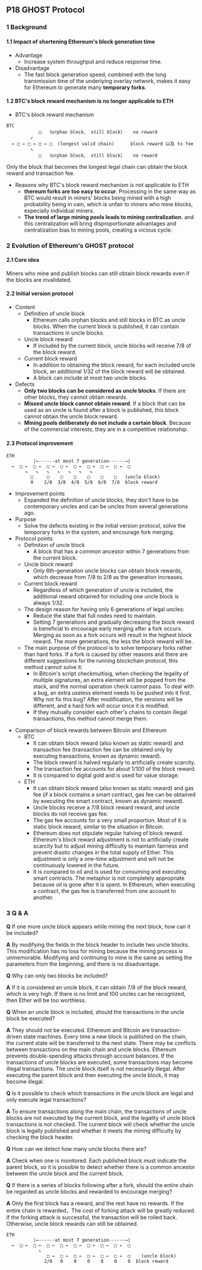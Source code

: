 ## P18 GHOST Protocol
### 1 Background 
#### 1.1 Impact of shortening Ethereum's block generation time 
- Advantage
    * Increase system throughput and reduce response time.
- Disadvantage
    * The fast block generation speed, combined with the long transmission time of the underlying overlay network, makes it easy for Ethereum to generate many **temporary forks**.

#### 1.2 BTC's block reward mechanism is no longer applicable to ETH
- BTC's block reward mechanism
```plain
BTC
            □  （orphan block、 still block）   no reward
         ↙  
  ← □ ← □ ← □ ← □  (longest valid chain)      block reward 以及 tx fee  
         ↖          
            □  （orphan block、 still block）   no reward                      
```
Only the block that becomes the longest legal chain can obtain the block reward and transaction fee.
- Reasons why BTC's block reward mechanism is not applicable to ETH
	* **thereum forks are too easy to occur**. Processing in the same way as BTC would result in miners' blocks being mined with a high probability being in vain, which is unfair to miners who mine blocks, especially individual miners.
    * **The trend of large mining pools leads to mining centralization**. and this centralization will bring disproportionate advantages and centralization bias to mining pools, creating a vicious cycle.
### 2 Evolution of Ethereum's GHOST protocol
#### 2.1 Core idea
Miners who mine and publish blocks can still obtain block rewards even if the blocks are invalidated.
#### 2.2 Initial version protocol
-  Content
	* Definition of uncle block
        * Ethereum calls orphan blocks and still blocks in BTC as uncle blocks. When the current block is published, it can contain transactions in uncle blocks.
	* Uncle block reward
        * If included by the current block, uncle blocks will receive 7/8 of the block reward.
	* Current block reward
        * In addition to obtaining the block reward, for each included uncle block, an additional 1/32 of the block reward will be obtained.
        * A block can include at most two uncle blocks.
- Defects
	* **Only two blocks can be considered as uncle blocks**. If there are other blocks, they cannot obtain rewards.
	* **Missed uncle block cannot obtain reward**. If a block that can be used as an uncle is found after a block is published, this block cannot obtain the uncle block reward.
	* **Mining pools deliberately do not include a certain block**. Because of the commercial interests, they are in a competitive relationship.

#### 2.3 Protocol improvement
```plain
ETH
          |←------at most 7 generation------→|
  ←  □ ←  □ ←  □ ←  □ ←  □ ←  □ ←  □ ←  □ ←  □  
       ↖   ↖   ↖   ↖   ↖   ↖   ↖       
         □     □    □    □    □    □    □   (uncle block)
         0    2/8  3/8  4/8  5/8  6/8  7/8  block reward
```
- Improvement points
    * Expanded the definition of uncle blocks, they don't have to be contemporary uncles and can be uncles from several generations ago.
-  Purpose
    * Solve the defects existing in the initial version protocol, solve the temporary forks in the system, and encourage fork merging.
- Protocol points
	* Definition of uncle block
        * A block that has a common ancestor within 7 generations from the current block.
	* Uncle block reward
        * Only 6th-generation uncle blocks can obtain block rewards, which decrease from 7/8 to 2/8 as the generation increases.
	*  Current block reward
        * Regardless of which generation of uncle is included, the additional reward obtained for including one uncle block is always 1/32.
	* The design reason for having only 6 generations of legal uncles:
		* Reduce the state that full nodes need to maintain.
		* Setting 7 generations and gradually decreasing the block reward is beneficial to encourage early merging after a fork occurs. Merging as soon as a fork occurs will result in the highest block reward. The more generations, the less the block reward will be.
    * The main purpose of the protocol is to solve temporary forks rather than hard forks. If a fork is caused by other reasons and there are different suggestions for the running blockchain protocol, this method cannot solve it:
         * In Bitcoin's script checkmultisig, when checking the legality of multiple signatures, an extra element will be popped from the stack, and the normal operation check cannot pass. To deal with a bug, an extra useless element needs to be pushed into it first. Why not fix this bug? After modification, the versions will be different, and a hard fork will occur once it is modified.
         * If they mutually consider each other's chains to contain illegal transactions, this method cannot merge them.

* Comparison of block rewards between Bitcoin and Ethereum
    * BTC
        * It can obtain block reward (also known as static reward) and transaction fee (transaction fee can be obtained only by executing transactions, known as dynamic reward).
        * The block reward is halved regularly to artificially create scarcity.
        * The transaction fee accounts for about 1/100 of the block reward.
        * It is compared to digital gold and is used for value storage.
    * ETH
        * It can obtain block reward (also known as static reward) and gas fee (if a block contains a smart contract, gas fee can be obtained by executing the smart contract, known as dynamic reward).
        * Uncle blocks receive a 7/8 block reward reward, and uncle blocks do not receive gas fee.
        * The gas fee accounts for a very small proportion. Most of it is static block reward, similar to the situation in Bitcoin.
        * Ethereum does not stipulate regular halving of block reward. Ethereum's block reward adjustment is not to artificially create scarcity but to adjust mining difficulty to maintain fairness and prevent drastic changes in the total supply of Ether. This adjustment is only a one-time adjustment and will not be continuously lowered in the future.
        * It is compared to oil and is used for consuming and executing smart contracts. The metaphor is not completely appropriate because oil is gone after it is spent. In Ethereum, when executing a contract, the gas fee is transferred from one account to another.
### 3 Q & A


**Q** If one more uncle block appears while mining the next block, how can it be included?

**A** By modifying the fields in the block header to include two uncle blocks. This modification has no loss for mining because the mining process is unmemorable. Modifying and continuing to mine is the same as setting the parameters from the beginning, and there is no disadvantage.

**Q** Why can only two blocks be included?

**A** If it is considered an uncle block, it can obtain 7/8 of the block reward, which is very high. If there is no limit and 100 uncles can be recognized, then Ether will be too worthless.


**Q** When an uncle block is included, should the transactions in the uncle block be executed?

**A** They should not be executed. Ethereum and Bitcoin are transaction-driven state machines. Every time a new block is published on the chain, the current state will be transferred to the next state. There may be conflicts between transactions on the main chain and uncle blocks. Ethereum prevents double-spending attacks through account balances. If the transactions of uncle blocks are executed, some transactions may become illegal transactions. The uncle block itself is not necessarily illegal. After executing the parent block and then executing the uncle block, it may become illegal.

**Q** Is it possible to check which transactions in the uncle block are legal and only execute legal transactions?

**A** To ensure transactions along the main chain, the transactions of uncle blocks are not executed by the current block, and the legality of uncle block transactions is not checked. The current block will check whether the uncle block is legally published and whether it meets the mining difficulty by checking the block header.

**Q** How can we detect how many uncle blocks there are?

**A**  Check when one is monitored. Each published block must indicate the parent block, so it is possible to detect whether there is a common ancestor between the uncle block and the current block.

**Q** If there is a series of blocks following after a fork, should the entire chain be regarded as uncle blocks and rewarded to encourage merging?

**A** Only the first block has a reward, and the rest have no rewards. If the entire chain is rewarded，The cost of forking attack will be greatly reduced. If the forking attack is successful, the transaction will be rolled back. Otherwise, uncle block rewards can still be obtained.
```plain
ETH
          |←------at most 7 generation------→|
  ←  □ ←  □ ←  □ ←  □ ←  □ ←  □ ←  □ ←  □ ←  □  
            ↖
               □ ←  □ ←  □ ←  □ ←  □ ←  □ ←  □    (uncle block)
              2/8   0    0    0    0    0    0  block reward
```
